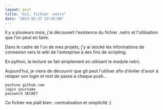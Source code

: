```yaml
---
layout: post
title: "Git, fichier .netrc"
date: "2013-02-27 23:45:00"
---
```

Il y a plusieurs mois, j'ai découvert l'existence du fichier .netrc et l'utilisation que l'on peut en faire.

Dans le cadre de l'un de mes projets, j'y ai stocké les informations de connexion vers le wiki de l'entreprise à des fins de scripting.

En python, la lecture se fait simplement en utilisant le module netrc.

Aujourd'hui, je viens de découvrir que git peut l'utiliser afin d'éviter d'avoir à retaper son login et mot de passe à chaque push...


```
machine github.com
login yourname
password SECRET
```

Ce fichier me plaît bien : centralisation et simplicité :) 
